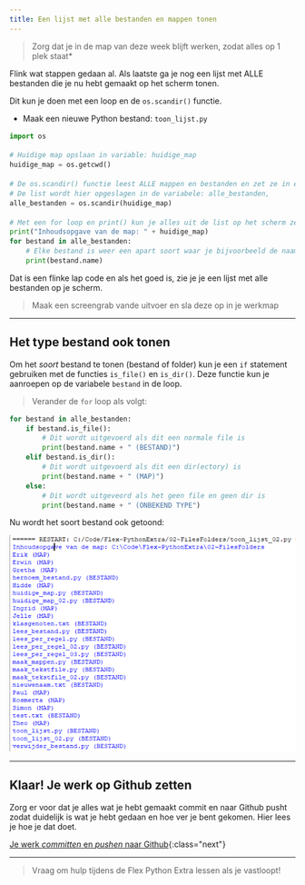 ```yaml
---
title: Een lijst met alle bestanden en mappen tonen
---
```


> Zorg dat je in de map van deze week blijft werken, zodat alles op 1 plek staat*

Flink wat stappen gedaan al. Als laatste ga je nog een lijst met ALLE bestanden die je nu hebt gemaakt op het scherm tonen.

Dit kun je doen met een loop en de `os.scandir()` functie.

- Maak een nieuwe Python bestand: `toon_lijst.py`

```python
import os

# Huidige map opslaan in variable: huidige_map
huidige_map = os.getcwd()

# De os.scandir() functie leest ALLE mappen en bestanden en zet ze in een list
# De list wordt hier opgeslagen in de variabele: alle_bestanden,
alle_bestanden = os.scandir(huidige_map)

# Met een for loop en print() kun je alles uit de list op het scherm zetten
print("Inhoudsopgave van de map: " + huidige_map)
for bestand in alle_bestanden:
    # Elke bestand is weer een apart soort waar je bijvoorbeeld de naam aan kan vragen
    print(bestand.name)

```

Dat is een flinke lap code en als het goed is, zie je je een lijst met alle bestanden op je scherm.

> Maak een screengrab vande uitvoer en sla deze op in je werkmap

---

## Het type bestand ook tonen

Om het *soort* bestand te tonen (bestand of folder) kun je een `if` statement gebruiken met de functies `is_file()` en `is_dir()`. Deze functie kun je aanroepen op de variabele `bestand` in de loop.

> Verander de `for` loop als volgt:

```python
for bestand in alle_bestanden:    
    if bestand.is_file():
        # Dit wordt uitgevoerd als dit een normale file is
        print(bestand.name + " (BESTAND)")
    elif bestand.is_dir():
        # Dit wordt uitgevoerd als dit een dir(ectory) is
        print(bestand.name + " (MAP)")
    else:
        # Dit wordt uitgeveord als het geen file en geen dir is
        print(bestand.name + " (ONBEKEND TYPE")
```

Nu wordt het soort bestand ook getoond:

![](listing_type.png)

---

## Klaar! Je werk op Github zetten

Zorg er voor dat je alles wat je hebt gemaakt commit en naar Github pusht zodat duidelijk is wat je hebt gedaan en hoe ver je bent gekomen. Hier lees je hoe je dat doet.

[Je werk *committen* en *pushen* naar Github](../../00-setup/commit_push.html){:class="next"}

---

> Vraag om hulp tijdens de Flex Python Extra lessen als je vastloopt!
